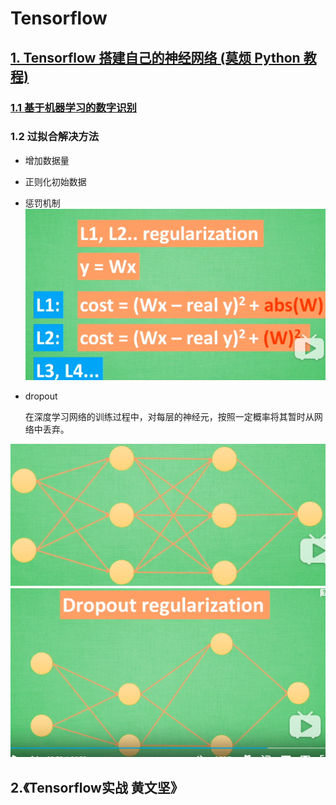 # Tensorflow

## [1. Tensorflow 搭建自己的神经网络 (莫烦 Python 教程)](https://www.bilibili.com/video/av16001891?from=search&seid=15789399425031977581)

### [1.1 基于机器学习的数字识别](http://wiki.jikexueyuan.com/project/tensorflow-zh/tutorials/mnist_beginners.html)

### 1.2 过拟合解决方法
- 增加数据量
- 正则化初始数据
- 惩罚机制<br/>
![](tensorflow_base/image/punish.png)
- dropout<br/>

  在深度学习网络的训练过程中，对每层的神经元，按照一定概率将其暂时从网络中丢弃。
  
![](tensorflow_base/image/dropout_1.jpg)
![](tensorflow_base/image/dropout_2.jpg)
## 2.《Tensorflow实战  黄文坚》
